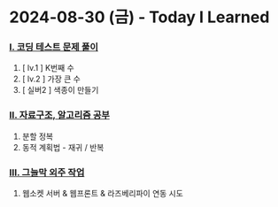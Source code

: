 # 2024-08-30 (금) - Today I Learned

### <a href="https://blingbunny.notion.site/b2a2ef1073f34127aa2903215999e9ec?pvs=4" target="_blank">Ⅰ. 코딩 테스트 문제 풀이</a>
1. [ lv.1 ] K번째 수
2. [ lv.2 ] 가장 큰 수
3. [ 실버2 ] 색종이 만들기

### <a href="https://blingbunny.notion.site/1b217392b71742a68f4efb42d71309eb?pvs=4" target="_blank">Ⅱ. 자료구조, 알고리즘 공부</a>
1. 분할 정복
2. 동적 계획법 - 재귀 / 반복

### <a href="https://www.notion.so/blingbunny/4b630d83a96440e2adea6fcbe8b26814?pvs=4" target="_blank">Ⅲ. 그늘막 외주 작업</a>
1. 웹소켓 서버 & 웹프론트 & 라즈베리파이 연동 시도
